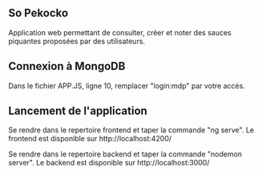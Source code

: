 ## So Pekocko 

Application web permettant de consulter, créer et noter des sauces piquantes proposées par des utilisateurs.

## Connexion à MongoDB
Dans le fichier APP.JS, ligne 10, remplacer "login:mdp" par votre accès.

## Lancement de l'application
Se rendre dans le repertoire frontend et taper la commande "ng serve".
Le frontend est disponible sur http://localhost:4200/

Se rendre dans le repertoire backend et taper la commande "nodemon server".
Le backend est disponible sur http://localhost:3000/